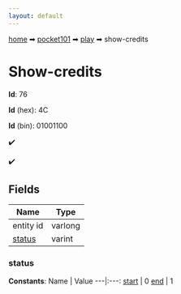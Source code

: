 ```yaml
---
layout: default
---
```


[home](/) ➡ [pocket101](/protocol/pocket101) ➡ [play](/protocol/pocket101/play) ➡ show-credits

# Show-credits

**Id**: 76

**Id** (hex): 4C

**Id** (bin): 01001100

✔️

✔️

## Fields

Name | Type
---|---
entity id | varlong
[status](#status) | varint

### status

**Constants**:
Name | Value
---|:---:
[start](status_start) | 0
[end](status_end) | 1

